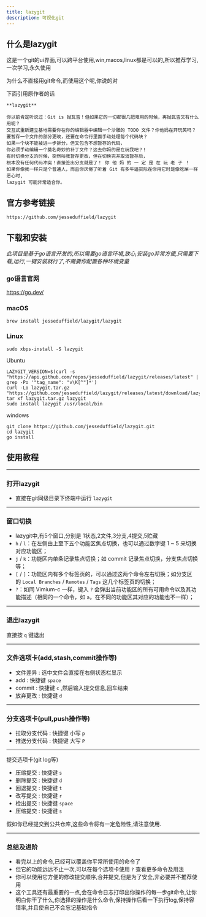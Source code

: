 ```yaml
---
title: lazygit
description: 可视化git
---
```


## 什么是lazygit

这是一个git的ui界面,可以跨平台使用,win,macos,linux都是可以的,所以推荐学习,一次学习,永久使用

为什么不直接用git命令,而使用这个呢,你说的对

下面引用原作者的话

```
**lazygit**

你以前肯定听说过：Git is 抛瓦否！但如果它的一切都很几把难用的时候，再抛瓦否又有什么用呢？
交互式重新建立基地需要你在你的编辑器中编辑一个沙雕的 TODO 文件？你他妈在开玩笑吗？ 
要暂存一个文件的部分更改，还要在命令行里面手动处理每个代码块？
如果一个块不能被进一步拆分，但又包含不想暂存的代码，
你必须手动编辑一个莫名奇妙的补丁文件？这去你妈的是在玩我吧？!
有时切换分支的时候，突然叫我暂存更改，但在切换完并取消暂存后，
根本没有任何代码冲突！直接签出分支就是了！ 你 他 妈 的 一 定 是 在 玩 老 子 ！
如果你像我一样只是个普通人，而且你厌倦了听着 Git 有多牛逼实际在你用它时是像吃屎一样恶心时,
lazygit 可能非常适合你。
```

## 官方参考链接

`https://github.com/jesseduffield/lazygit`

## 下载和安装

*此项目是基于go语言开发的,所以需要go语言环境,放心,安装go非常方便,只需要下载,运行,一键安装就行了,不需要你配置各种环境变量*

### go语言官网

https://go.dev/

### macOS

```
brew install jesseduffield/lazygit/lazygit
```

### Linux

```
sudo xbps-install -S lazygit
```

Ubuntu

```
LAZYGIT_VERSION=$(curl -s "https://api.github.com/repos/jesseduffield/lazygit/releases/latest" | grep -Po '"tag_name": "v\K[^"]*')
curl -Lo lazygit.tar.gz "https://github.com/jesseduffield/lazygit/releases/latest/download/lazygit_${LAZYGIT_VERSION}_Linux_x86_64.tar.gz"
tar xf lazygit.tar.gz lazygit
sudo install lazygit /usr/local/bin
```

windows

```
git clone https://github.com/jesseduffield/lazygit.git
cd lazygit
go install
```

## 使用教程

---

### 打开lazygit

- 直接在git同级目录下终端中运行 `lazygit`

---

### 窗口切换

- lazygit中,有5个窗口,分别是 1状态,2文件,3分支,4提交,5贮藏
- `h` / `l`：在左侧由上至下五个功能区焦点切换，也可以通过数字键 1 ~ 5 来切换对应功能区；
- `j` / `k`：功能区内单条记录焦点切换；如 commit 记录焦点切换，分支焦点切换等；
- `[` / `]`：功能区内有多个标签页的，可以通过这两个命令左右切换；如分支区的 `Local Branches` / `Remotes` / `Tags` 这几个标签页的切换；
- `?`：如同 Vimium-c 一样，键入 `?` 会弹出当前功能区的所有可用命令以及其功能描述（相同的一个命令，如 `a`，在不同的功能区其对应的功能也不一样）；

---

### 退出lazygit

直接按 `q` 键退出

---

### 文件选项卡(add,stash,commit操作等)

- 文件差异 : 选中文件会直接在右侧状态栏显示
- add : 快捷键 `space`
- commit : 快捷键 `c` ,然后输入提交信息,回车结束
- 放弃更改 : 快捷键 `d`

---

### 分支选项卡(pull,push操作等)

- 拉取分支代码 : 快捷键 小写 `p`
- 推送分支代码 : 快捷键 大写 `P`

---

提交选项卡(git log等)

- 压缩提交 : 快捷键 `s`
- 删除提交 : 快捷键 `d`
- 回退提交 : 快捷键 `t`
- 改写提交 : 快捷键 `r`
- 检出提交 : 快捷键 `space`
- 压缩提交 : 快捷键 `s`

假如你已经提交到公共仓库,这些命令将有一定危险性,请注意使用.

---

### 总结及进阶

- 看完以上的命令,已经可以覆盖你平常所使用的命令了
- 但它的功能远远不止一次,可以在每个选项卡使用 `?` 查看更多命令及用法
- 你可以使用它方便的修改提交顺序,合并提交,但是为了安全,非必要并不推荐使用
- 这个工具还有最重要的一点,会在命令日志打印出你操作的每一步git命令,让你明白你干了什么,你选择的操作是什么命令,保持操作后看一下执行log,保持容错率,并且使自己不会忘记基础指令
